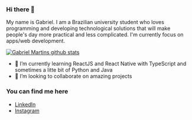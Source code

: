 ### Hi there 👋

My name is Gabriel. I am a Brazilian university student who loves programming and developing technological solutions that will make people's day more practical and less complicated. I'm currently focus on apps/web development.

[![Gabriel Martins github stats](https://github-readme-stats.vercel.app/api?username=gsmartins96)](https://github.com/gsmartins96/github-readme-stats)

- 🌱 I’m currently learning ReactJS and React Native with TypeScript and sometimes a litte bit of Python and Java
- 👯 I’m looking to collaborate on amazing projects

### You can find me here

- [LinkedIn](https://www.linkedin.com/in/gabrielmartins96/)
- [Instagram](https://www.instagram.com/gabrielmarttins10/)

